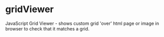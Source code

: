 gridViewer
==========

JavaScript Grid Viewer - shows custom grid 'over' html page or image in browser to check that it matches a grid.
